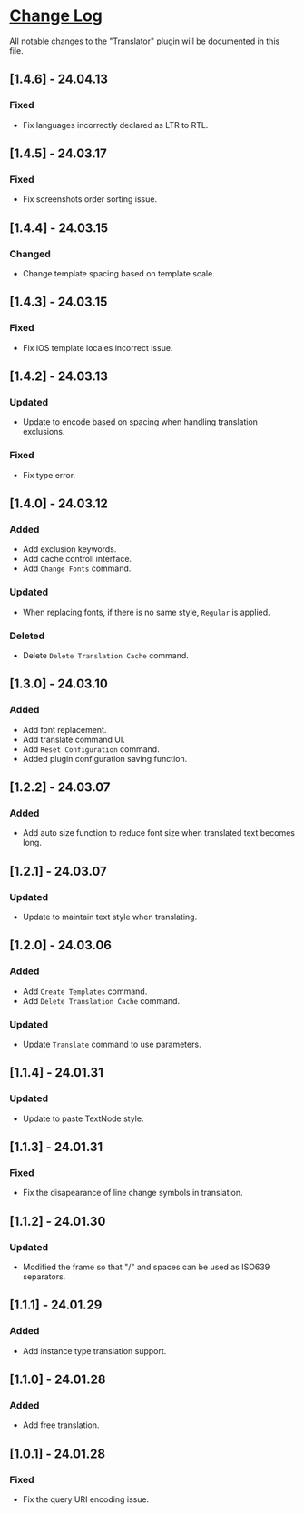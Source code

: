 # [Change Log](http://keepachangelog.com/)

All notable changes to the "Translator" plugin will be documented in this file.

## [1.4.6] - 24.04.13
### Fixed
- Fix languages incorrectly declared as LTR to RTL.

## [1.4.5] - 24.03.17
### Fixed
- Fix screenshots order sorting issue.

## [1.4.4] - 24.03.15
### Changed
- Change template spacing based on template scale.

## [1.4.3] - 24.03.15
### Fixed
- Fix iOS template locales incorrect issue.

## [1.4.2] - 24.03.13
### Updated
- Update to encode based on spacing when handling translation exclusions.

### Fixed
- Fix type error.

## [1.4.0] - 24.03.12
### Added
- Add exclusion keywords.
- Add cache controll interface.
- Add `Change Fonts` command.

### Updated
- When replacing fonts, if there is no same style, `Regular` is applied.

### Deleted
- Delete `Delete Translation Cache` command.

## [1.3.0] - 24.03.10
### Added
- Add font replacement.
- Add translate command UI.
- Add `Reset Configuration` command.
- Added plugin configuration saving function.

## [1.2.2] - 24.03.07
### Added
- Add auto size function to reduce font size when translated text becomes long.

## [1.2.1] - 24.03.07
### Updated
- Update to maintain text style when translating.

## [1.2.0] - 24.03.06
### Added
- Add `Create Templates` command.
- Add `Delete Translation Cache` command.

### Updated
- Update `Translate` command to use parameters.

## [1.1.4] - 24.01.31
### Updated
- Update to paste TextNode style.

## [1.1.3] - 24.01.31
### Fixed
- Fix the disapearance of line change symbols in translation.

## [1.1.2] - 24.01.30
### Updated
- Modified the frame so that "/" and spaces can be used as ISO639 separators.

## [1.1.1] - 24.01.29
### Added
- Add instance type translation support.

## [1.1.0] - 24.01.28
### Added
- Add free translation.

## [1.0.1] - 24.01.28
### Fixed
- Fix the query URI encoding issue.